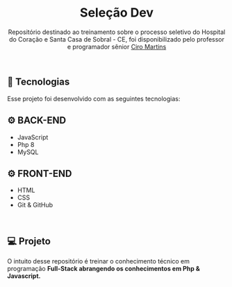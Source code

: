 <h1 align="center">Seleção Dev</h1>

<p align="center">Repositório destinado ao treinamento sobre o processo seletivo do Hospital do Coração e Santa Casa de Sobral - CE, foi disponibilizado pelo professor e programador sênior <a href="https://github.com/CiroboyBR">Ciro Martins</a>
</p>

<br>

## 🚀 Tecnologias

Esse projeto foi desenvolvido com as seguintes tecnologias:

## ⚙ BACK-END
- JavaScript
- Php 8
- MySQL

## ⚙ FRONT-END
- HTML
- CSS
- Git & GitHub
<br>

## 💻 Projeto

O intuito desse repositório é treinar o conhecimento técnico em programação <strong>Full-Stack</span> abrangendo os conhecimentos em <strong>Php & Javascript.</strong>


